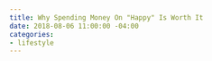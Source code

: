 ```yaml
---
title: Why Spending Money On "Happy" Is Worth It
date: 2018-08-06 11:00:00 -04:00
categories:
- lifestyle
---
```


